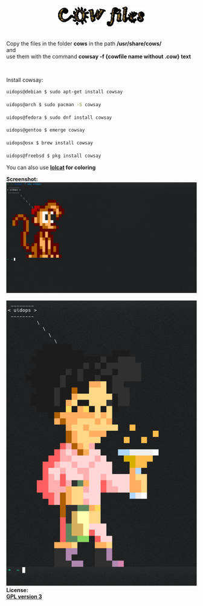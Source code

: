 
<br />
<div align="center">
	<img src="https://github.com/siruidops/cowfiles/raw/master/img/a.gif">
</div>
<br />

Copy the files in the folder **cows** in the path **/usr/share/cows/** <br /> and <br /> use them with the command **cowsay -f {cowfile name without .cow} text**

</br>

Install cowsay:

```bash
uidops@debian $ sudo apt-get install cowsay

uidops@arch $ sudo pacman -S cowsay

uidops@fedora $ sudo dnf install cowsay

uidops@gentoo $ emerge cowsay

uidops@osx $ brew install cowsay

uidops@freebsd $ pkg install cowsay
```

You can also use <a href="https://github.com/busyloop/lolcat"><b>lolcat<b/></a> for coloring <br />

Screenshot:
	<br /><img src="https://github.com/siruidops/cowfiles/raw/master/img/a.png"><br />
	<br /><img src="https://github.com/siruidops/cowfiles/raw/master/img/b.png"><br />
License:
	<br /><a href="https://raw.githubusercontent.com/siruidops/cowfiles/master/LICENSE">GPL version 3</a>









